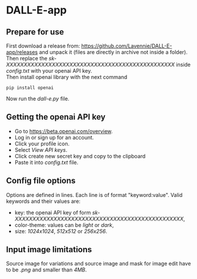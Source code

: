 # DALL-E-app
## Prepare for use
First download a release from: https://github.com/Lavennie/DALL-E-app/releases and unpack it (files are directly in archive not inside a folder).
Then replace the *sk-XXXXXXXXXXXXXXXXXXXXXXXXXXXXXXXXXXXXXXXXXXXXXXXX* inside *config.txt* with your openai API key.  
Then install openai library with the next command
```
pip install openai
```
Now run the *dall-e.py* file.

## Getting the openai API key
- Go to https://beta.openai.com/overview.
- Log in or sign up for an account.
- Click your profile icon.
- Select *View API keys*.
- Click create new secret key and copy to the clipboard
- Paste it into *config.txt* file.

## Config file options
Options are defined in lines. Each line is of format "keyword:value".
Valid keywords and their values are: 
- key: the openai API key of form *sk-XXXXXXXXXXXXXXXXXXXXXXXXXXXXXXXXXXXXXXXXXXXXXXXX*,
- color-theme: values can be *light* or *dark*,
- size: *1024x1024*, *512x512* or *256x256*.

## Input image limitations
Source image for variations and source image and mask for image edit have to be *.png* and smaller than *4MB*.
